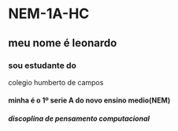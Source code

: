 # NEM-1A-HC
## meu nome é leonardo
### sou estudante do</h1> colegio humberto de campos</h1>
#### minha é o 1º serie A do novo ensino medio(NEM)
##### discoplina de _pensamento computacional_